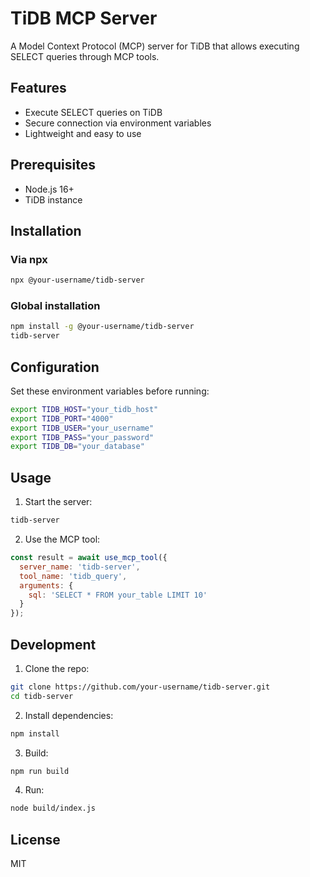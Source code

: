 # TiDB MCP Server

A Model Context Protocol (MCP) server for TiDB that allows executing SELECT queries through MCP tools.

## Features
- Execute SELECT queries on TiDB
- Secure connection via environment variables
- Lightweight and easy to use

## Prerequisites
- Node.js 16+
- TiDB instance

## Installation

### Via npx
```bash
npx @your-username/tidb-server
```

### Global installation
```bash
npm install -g @your-username/tidb-server
tidb-server
```

## Configuration

Set these environment variables before running:

```bash
export TIDB_HOST="your_tidb_host"
export TIDB_PORT="4000" 
export TIDB_USER="your_username"
export TIDB_PASS="your_password"
export TIDB_DB="your_database"
```

## Usage

1. Start the server:
```bash
tidb-server
```

2. Use the MCP tool:
```javascript
const result = await use_mcp_tool({
  server_name: 'tidb-server',
  tool_name: 'tidb_query', 
  arguments: {
    sql: 'SELECT * FROM your_table LIMIT 10'
  }
});
```

## Development

1. Clone the repo:
```bash
git clone https://github.com/your-username/tidb-server.git
cd tidb-server
```

2. Install dependencies:
```bash
npm install
```

3. Build:
```bash
npm run build
```

4. Run:
```bash
node build/index.js
```

## License
MIT
